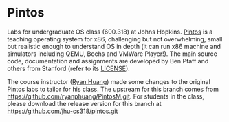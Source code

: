 # Pintos
Labs for undergraduate OS class (600.318) at Johns Hopkins. [Pintos](http://pintos-os.org) 
is a teaching operating system for x86, challenging but not overwhelming, small
but realistic enough to understand OS in depth (it can run x86 machine and simulators 
including QEMU, Bochs and VMWare Player!). The main source code, documentation and assignments 
are developed by Ben Pfaff and others from Stanford (refer to its [LICENSE](./LICENSE)).

The course instructor ([Ryan Huang](huang@cs.jhu.edu)) made some changes to the original
Pintos labs to tailor for his class. The upstream for this branch comes from 
https://github.com/ryanphuang/PintosM.git. For students in the class, please
download the release version for this branch at https://github.com/jhu-cs318/pintos.git
